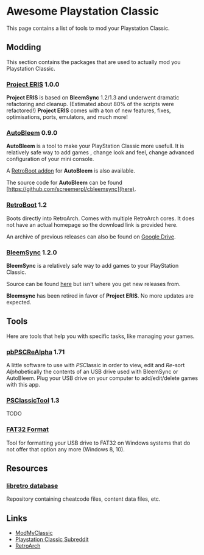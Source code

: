 # Awesome Playstation Classic
This page contains a list of tools to mod your Playstation Classic.

## Modding
This section contains the packages that are used to actually mod you Playstation Classic.

### [Project ERIS](https://modmyclassic.com/project-eris/) 1.0.0
**Project ERIS** is based on **BleemSync** 1.2/1.3 and underwent dramatic refactoring and cleanup. (Estimated about 80% of the scripts were refactored!) **Project ERIS** comes with a ton of new features, fixes, optimisations, ports, emulators, and much more!

### [AutoBleem](https://www.autobleem.tk/) 0.9.0

**AutoBleem** is a tool to make your PlayStation Classic more usefull. It is relatively safe way to add games , change look and feel, change advanced configuration of your mini console.

A [RetroBoot addon](https://drive.google.com/open?id=10eHLDwBr4IXUPhvkX6EWaor8h4amUadK) for **AutoBleem** is also available.

The source code for **AutoBleem** can be found [https://github.com/screemerpl/cbleemsync](here).

### [RetroBoot](https://www.reddit.com/r/PlaystationClassic/comments/ikhv3v/retroboot_12_the_lightweight_alternative/) 1.2
Boots directly into RetroArch. Comes with multiple RetroArch cores.
It does not have an actual homepage so the download link is provided here.

An archive of previous releases can also be found on [Google Drive](https://drive.google.com/drive/folders/1WafO7d9th03PLPdxJnhOEHyxkwfHgYvZ?usp=sharing).

### [BleemSync](https://modmyclassic.com/bleemsync/) 1.2.0
**BleemSync** is a relatively safe way to add games to your PlayStation Classic.

Source can be found [here](https://github.com/pathartl/BleemSync) but isn't where you get new releases from.

**Bleemsync** has been retired in favor of **Project ERIS**. No more updates are expected.

## Tools
Here are tools that help you with specific tasks, like managing your games.

### [pbPSCReAlpha](https://github.com/pascl/pbPSCReAlpha) 1.71
A little software to use with *PSC*lassic in order to view, edit and *Re*-sort *Alpha*betically the contents of an USB drive used with BleemSync or AutoBleem. Plug your USB drive on your computer to add/edit/delete games with this app.

### [PSClassicTool](https://github.com/elierodrigue/PSClassicTool) 1.3
TODO

### [FAT32 Format](http://www.ridgecrop.demon.co.uk/index.htm?guiformat.htm)
Tool for formatting your USB drive to FAT32 on Windows systems that do not offer that option any more (Windows 8, 10).

## Resources

### [libretro database](https://github.com/libretro/libretro-database)
Repository containing cheatcode files, content data files, etc.

## Links
* [ModMyClassic](https://modmyclassic.com/)
* [Playstation Classic Subreddit](https://www.reddit.com/r/PlaystationClassic/)
* [RetroArch](https://www.retroarch.com/)
